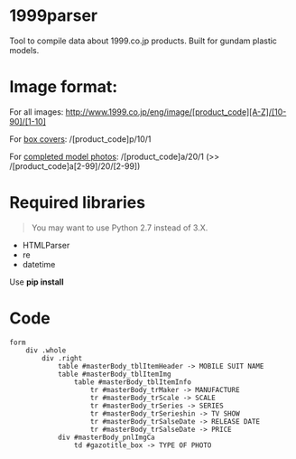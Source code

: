 # 1999parser
Tool to compile data about 1999.co.jp products. Built for gundam plastic models.

# Image format:
For all images: http://www.1999.co.jp/eng/image/[product_code][A-Z]/[10-90]/[1-10]

For [box covers](http://www.1999.co.jp/eng/image/10334864p/10/1): /[product_code]p/10/1 

For [completed model photos](http://www.1999.co.jp/eng/image/10334864a/20/1): /[product_code]a/20/1 (>> /[product_code]a[2-99]/20/[2-99])

# Required libraries
>You may want to use Python 2.7 instead of 3.X.

- HTMLParser
- re 
- datetime

Use **pip install**

# Code
```
form
    div .whole
        div .right
            table #masterBody_tblItemHeader -> MOBILE SUIT NAME
            table #masterBody_tblItemImg
                table #masterBody_tblItemInfo
                    tr #masterBody_trMaker -> MANUFACTURE
                    tr #masterBody_trScale -> SCALE
                    tr #masterBody_trSeries -> SERIES
                    tr #masterBody_trSerieshin -> TV SHOW
                    tr #masterBody_trSalseDate -> RELEASE DATE
                    tr #masterBody_trSalseDate -> PRICE
            div #masterBody_pnlImgCa
                td #gazotitle_box -> TYPE OF PHOTO
```

